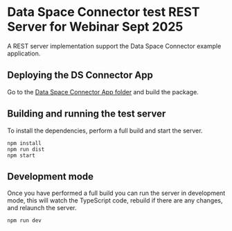 # Data Space Connector test REST Server for Webinar Sept 2025

A REST server implementation support the Data Space Connector example application.

## Deploying the DS Connector App

Go to the [Data Space Connector App folder](../data-space-connector-app-blueprint/) and build the package.

## Building and running the test server

To install the dependencies, perform a full build and start the server.

```shell
npm install
npm run dist
npm start
```

## Development mode

Once you have performed a full build you can run the server in development mode, this will watch the TypeScript code, rebuild if there are any changes, and relaunch the server.

```shell
npm run dev
```
